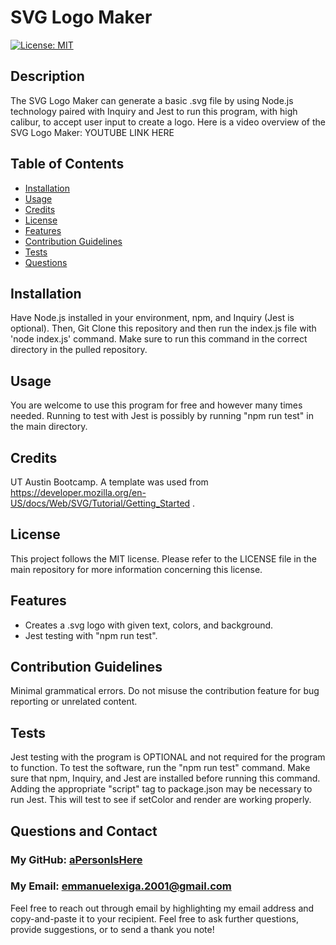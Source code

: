 
# SVG Logo Maker
[![License: MIT](https://img.shields.io/badge/License-MIT-yellow.svg)](https://opensource.org/licenses/MIT)

## Description
        
The SVG Logo Maker can generate a basic .svg file by using Node.js technology paired with Inquiry and Jest to run this program, with high calibur, to accept user input to create a logo.
Here is a video overview of the SVG Logo Maker: YOUTUBE LINK HERE

## Table of Contents
- [Installation](#installation)
- [Usage](#usage)
- [Credits](#credits)
- [License](#license)
- [Features](#features)
- [Contribution Guidelines](#contribution-guidelines)
- [Tests](#tests)
- [Questions](#questions-and-contact)
        
## Installation
        
Have Node.js installed in your environment, npm, and Inquiry (Jest is optional). Then, Git Clone this repository and then run the index.js file with 'node index.js' command. Make sure to run this command in the correct directory in the pulled repository.
        
## Usage
        
You are welcome to use this program for free and however many times needed. Running to test with Jest is possibly by running "npm run test" in the main directory.
        
## Credits

UT Austin Bootcamp. A template was used from https://developer.mozilla.org/en-US/docs/Web/SVG/Tutorial/Getting_Started .

## License
        
This project follows the MIT license. Please refer to the LICENSE file in the main repository for more information concerning this license.
        
## Features

- Creates a .svg logo with given text, colors, and background.
- Jest testing with "npm run test".

## Contribution Guidelines

Minimal grammatical errors. Do not misuse the contribution feature for bug reporting or unrelated content.

## Tests

Jest testing with the program is OPTIONAL and not required for the program to function. To test the software, run the "npm run test" command. Make sure that npm, Inquiry, and Jest are installed before running this command. Adding the appropriate "script" tag to package.json may be necessary to run Jest. This will test to see if setColor and render are working properly. 

## Questions and Contact

### My GitHub: [aPersonIsHere](https://www.github.com/aPersonIsHere)

### My Email: emmanuelexiga.2001@gmail.com

Feel free to reach out through email by highlighting my email address and copy-and-paste it to your recipient. 
Feel free to ask further questions, provide suggestions, or to send a thank you note!

        
